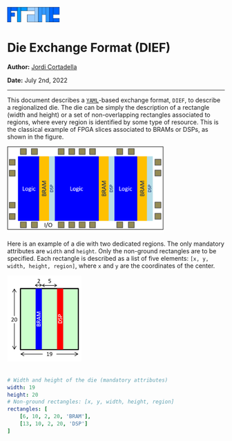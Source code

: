 <img src="pict/Frame.png" alt="drawing" style="height: 35px;"/>

# Die Exchange Format (DIEF)
**Author:** [Jordi Cortadella](https://www.cs.upc.edu/~jordicf)

**Date:** July 2nd, 2022

---

This document describes a [`YAML`](https://en.wikipedia.org/wiki/YAML)-based exchange format, `DIEF`,
to describe a regionalized die. The die can be simply the description of a rectangle (width and height)
or a set of non-overlapping rectangles associated to regions, where every region is identified by some type
of resource. This is the classical example of FPGA slices associated to BRAMs or DSPs, as shown in the
figure.


<img src="pict/FPGA_structure.png" alt="FPGA die" style="height: 200px;"/>

Here is an example of a die with two dedicated regions. The only mandatory attributes are `width` and `height`.
Only the non-ground rectangles are to be specified. Each rectangle is described as a list of five elements:
`[x, y, width, height, region]`, where `x` and `y` are the coordinates of the center.

<img src="pict/Die.png" alt="Die specification" style="height: 200px;"/>

~~~yaml

# Width and height of the die (mandatory attributes)
width: 19
height: 20
# Non-ground rectangles: [x, y, width, height, region]
rectangles: [
    [6, 10, 2, 20, 'BRAM'],
    [13, 10, 2, 20, 'DSP']
]
~~~
